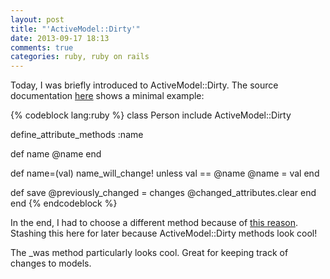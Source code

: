 ```yaml
---
layout: post
title: "'ActiveModel::Dirty'"
date: 2013-09-17 18:13
comments: true
categories: ruby, ruby on rails 
---
```


Today, I was briefly introduced to ActiveModel::Dirty.  The source
documentation
[here](http://api.rubyonrails.org/classes/ActiveModel/Dirty.html) shows a
minimal example:

{% codeblock lang:ruby %}
class Person
  include ActiveModel::Dirty

  define_attribute_methods :name

  def name
    @name
  end

  def name=(val)
    name_will_change! unless val == @name
    @name = val
  end

  def save
    @previously_changed = changes
    @changed_attributes.clear
  end
end
{% endcodeblock %}

In the end, I had to choose a different method because of [this
reason](http://stackoverflow.com/questions/13074582/problems-implementing-activemodel-dirty-rails-3-2-8).
Stashing this here for later because ActiveModel::Dirty methods look cool!

The _was method particularly looks cool.  Great for keeping track of
changes to models.
